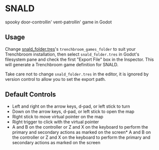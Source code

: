 # SNALD

spooky door-controllin' vent-patrollin' game in Godot

## Usage

Change [snald_folder.tres](snald_folder.tres)'s `trenchbroom_games_folder` to suit your Trenchbroom installation, then select `snald_folder.tres` in Godot's filesystem pane and check the first "Export File" box in the Inspector. This will generate a Trenchbroom game definition for SNALD.

Take care not to change `snald_folder.tres` in the editor, it is ignored by version control to allow you to set the export path.

## Default Controls

* Left and right on the arrow keys, d-pad, or left stick to turn
* Down on the arrow keys, d-pad, or left stick to open the map
* Right stick to move virtual pointer on the map
* Right trigger to click with the virtual pointer
* A and B on the controller or Z and X on the keyboard to perform the primary and secondary actions as marked on the screen* A and B on the controller or Z and X on the keyboard to perform the primary and secondary actions as marked on the screen

